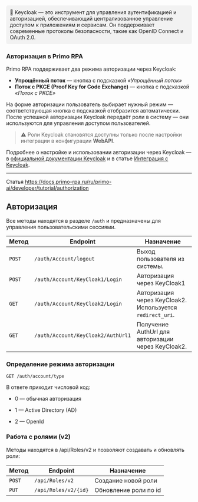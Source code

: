 <div style="background-color:#f2f2f2; padding:10px; border-radius:5px;">
  📝 Keyсloak — это инструмент для управления аутентификацией и авторизацией, обеспечивающий централизованное управление доступом к приложениям и сервисам. Он поддерживает современные протоколы безопасности, такие как OpenID Connect и OAuth 2.0.
</div>

### Авторизация в Primo RPA

Primo RPA поддерживает два режима авторизации через Keycloak:

- **Упрощённый поток** — кнопка с подсказкой *«Упрощённый поток»*
- **Поток с PKCE (Proof Key for Code Exchange)** — кнопка с подсказкой *«Поток с PKCE»*

На форме авторизации пользователь выбирает нужный режим — соответствующая кнопка с подсказкой отобразится автоматически.  
После успешной авторизации Keycloak передаёт роли в систему — они используются для управления доступом пользователей.

> ⚠️ Роли Keycloak становятся доступны только после настройки интеграции в конфигурации **WebAPI**.

Подробнее о настройке и использовании авторизации через Keyсloak — в [официальной документации Keyсloak](https://www.keycloak.org/documentation) и в статье [Интеграция с Keyсloak](https://docs.primo-rpa.ru/ru/orchestrator-new/orchestrator-sys-admin/keycloak-integration).



---

Статья https://docs.primo-rpa.ru/ru/primo-ai/developer/tutorial/authorization

## Авторизация

Все методы находятся в разделе `/auth` и предназначены для управления пользовательскими сессиями.

| Метод | Endpoint | Назначение |
|-------|----------|------------|
| `POST` | `/auth/Account/logout` | Выход пользователя из системы. |
| `POST` | `/auth/Account/KeyCloak1/Login` | Авторизация через KeyCloak1 |
| `GET` | `/auth/Account/KeyCloak2/Login` | Авторизация через KeyCloak2. Используется `redirect_uri`. |
| `GET` | `/auth/Account/KeyCloak2/AuthUrl1` | Получение AuthUrl для авторизации через KeyCloak2. |

### Определение режима авторизации

`GET /auth/account/type`

В ответе приходит числовой код:

- 0 — обычная авторизация

- 1 — Active Directory (AD)

- 2 — OpenId

### Работа с ролями (v2)

Методы находятся в /api/Roles/v2 и позволяют создавать и обновлять роли:

| Метод | Endpoint | Назначение |
|-------|----------|------------|
|`POST`|`/api/Roles/v2`|Создание новой роли|
|`PUT`|`/api/Roles/v2/{id}`|Обновление роли по id|




